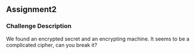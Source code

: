 ## Assignment2 

### Challenge Description
We found an encrypted secret and an encrypting machine. It seems to be a complicated cipher, can you break it?
